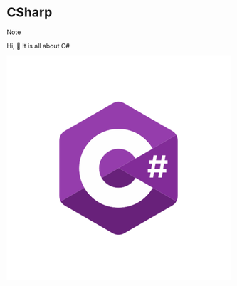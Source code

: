 # CSharp

> [!NOTE]
> Hi, :wave: It is all about C#

<img src="IMG_1039.png" alt="accessibility text">
